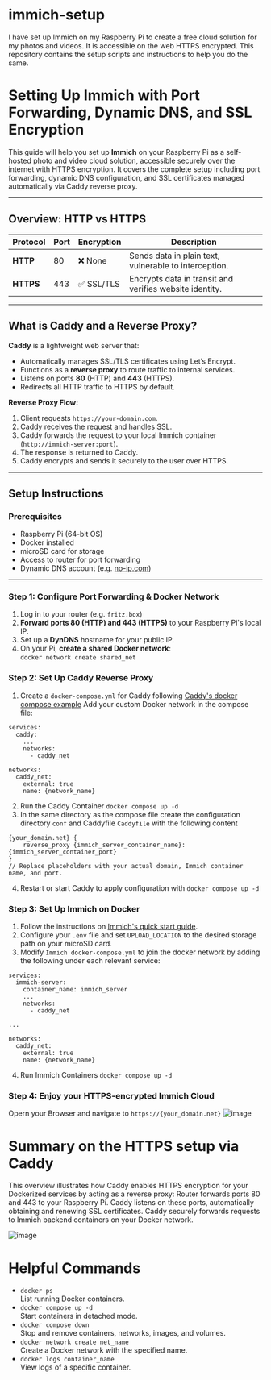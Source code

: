 ﻿# immich-setup

I have set up Immich on my Raspberry Pi to create a free cloud solution for my photos and videos. It is accessible on the web HTTPS encrypted. This repository contains the setup scripts and instructions to help you do the same.

# Setting Up Immich with Port Forwarding, Dynamic DNS, and SSL Encryption

This guide will help you set up **Immich** on your Raspberry Pi as a self-hosted photo and video cloud solution, accessible securely over the internet with HTTPS encryption. It covers the complete setup including port forwarding, dynamic DNS configuration, and SSL certificates managed automatically via Caddy reverse proxy.

---

## Overview: HTTP vs HTTPS

| Protocol  | Port | Encryption | Description                                             |
| --------- | ---- | ---------- | ------------------------------------------------------- |
| **HTTP**  | 80   | ❌ None    | Sends data in plain text, vulnerable to interception.   |
| **HTTPS** | 443  | ✅ SSL/TLS | Encrypts data in transit and verifies website identity. |

---

## What is Caddy and a Reverse Proxy?

**Caddy** is a lightweight web server that:

- Automatically manages SSL/TLS certificates using Let’s Encrypt.
- Functions as a **reverse proxy** to route traffic to internal services.
- Listens on ports **80** (HTTP) and **443** (HTTPS).
- Redirects all HTTP traffic to HTTPS by default.

**Reverse Proxy Flow:**

1. Client requests `https://your-domain.com`.
2. Caddy receives the request and handles SSL.
3. Caddy forwards the request to your local Immich container (`http://immich-server:port`).
4. The response is returned to Caddy.
5. Caddy encrypts and sends it securely to the user over HTTPS.

---

## Setup Instructions

### Prerequisites

- Raspberry Pi (64-bit OS)
- Docker installed
- microSD card for storage
- Access to router for port forwarding
- Dynamic DNS account (e.g. [no-ip.com](https://no-ip.com))

---

### Step 1: Configure Port Forwarding & Docker Network

1. Log in to your router (e.g. `fritz.box`)
2. **Forward ports 80 (HTTP) and 443 (HTTPS)** to your Raspberry Pi's local IP.
3. Set up a **DynDNS** hostname for your public IP.
4. On your Pi, **create a shared Docker network**:  
   `docker network create shared_net`

### Step 2: Set Up Caddy Reverse Proxy

1. Create a `docker-compose.yml` for Caddy following [Caddy's docker compose example](https://caddyserver.com/docs/running#docker-compose)
   Add your custom Docker network in the compose file:

```
services:
  caddy:
    ...
    networks:
      - caddy_net

networks:
  caddy_net:
    external: true
    name: {network_name}
```

2. Run the Caddy Container `docker compose up -d`
3. In the same directory as the compose file create the configuration directory `conf` and Caddyfile `Caddyfile` with the following content

```
{your_domain.net} {
    reverse_proxy {immich_server_container_name}:{immich_server_container_port}
}
// Replace placeholders with your actual domain, Immich container name, and port.
```

4. Restart or start Caddy to apply configuration with `docker compose up -d`

### Step 3: Set Up Immich on Docker

1. Follow the instructions on [Immich's quick start guide](https://immich.app/docs/overview/quick-start/).
2. Configure your `.env` file and set `UPLOAD_LOCATION` to the desired storage path on your microSD card.
3. Modify `Immich docker-compose.yml` to join the docker network by adding the following under each relevant service:

```
services:
  immich-server:
    container_name: immich_server
    ...
    networks:
      - caddy_net

...

networks:
  caddy_net:
    external: true
    name: {network_name}
```

4. Run Immich Containers `docker compose up -d`

### Step 4: Enjoy your HTTPS-encrypted Immich Cloud

Opern your Browser and navigate to `https://{your_domain.net}`
![image](https://github.com/user-attachments/assets/469388f3-69b7-465c-9b91-89b219e6149f)

# Summary on the HTTPS setup via Caddy

This overview illustrates how Caddy enables HTTPS encryption for your Dockerized services by acting as a reverse proxy:
Router forwards ports 80 and 443 to your Raspberry Pi.
Caddy listens on these ports, automatically obtaining and renewing SSL certificates.
Caddy securely forwards requests to Immich backend containers on your Docker network.

![image](https://github.com/user-attachments/assets/3d5a2ad1-ddea-44ec-a8ef-262cb504d7eb)

# Helpful Commands

- `docker ps`  
  List running Docker containers.
- `docker compose up -d`  
  Start containers in detached mode.
- `docker compose down`  
  Stop and remove containers, networks, images, and volumes.
- `docker network create net_name`  
  Create a Docker network with the specified name.
- `docker logs container_name`  
  View logs of a specific container.
